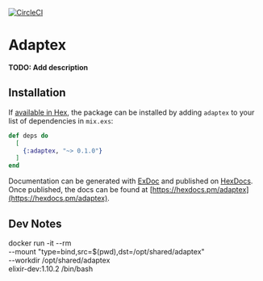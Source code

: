 [![CircleCI](https://circleci.com/gh/mike-foucault/adaptex.svg?style=svg)](https://circleci.com/gh/mike-foucault/adaptex)

# Adaptex

**TODO: Add description**

## Installation

If [available in Hex](https://hex.pm/docs/publish), the package can be installed
by adding `adaptex` to your list of dependencies in `mix.exs`:

```elixir
def deps do
  [
    {:adaptex, "~> 0.1.0"}
  ]
end
```

Documentation can be generated with [ExDoc](https://github.com/elixir-lang/ex_doc)
and published on [HexDocs](https://hexdocs.pm). Once published, the docs can
be found at [https://hexdocs.pm/adaptex](https://hexdocs.pm/adaptex).

## Dev Notes

docker run -it --rm \
  --mount "type=bind,src=$(pwd),dst=/opt/shared/adaptex" \
  --workdir /opt/shared/adaptex \
  elixir-dev:1.10.2 /bin/bash
